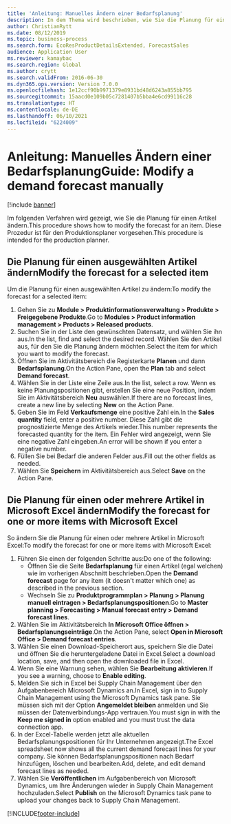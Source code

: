 ```yaml
---
title: 'Anleitung: Manuelles Ändern einer Bedarfsplanung'
description: In dem Thema wird beschrieben, wie Sie die Planung für einen Artikel ändern
author: ChristianRytt
ms.date: 08/12/2019
ms.topic: business-process
ms.search.form: EcoResProductDetailsExtended, ForecastSales
audience: Application User
ms.reviewer: kamaybac
ms.search.region: Global
ms.author: crytt
ms.search.validFrom: 2016-06-30
ms.dyn365.ops.version: Version 7.0.0
ms.openlocfilehash: 1e12ccf90b9971379e8931bd48d6243a855bb795
ms.sourcegitcommit: 15aacd0e109b05c7281407b5bba4e6cd99116c28
ms.translationtype: HT
ms.contentlocale: de-DE
ms.lasthandoff: 06/10/2021
ms.locfileid: "6224009"
---
```

# <a name="guide-modify-a-demand-forecast-manually"></a><span data-ttu-id="8a23a-103">Anleitung: Manuelles Ändern einer Bedarfsplanung</span><span class="sxs-lookup"><span data-stu-id="8a23a-103">Guide: Modify a demand forecast manually</span></span>

[!include [banner](../../includes/banner.md)]

<span data-ttu-id="8a23a-104">Im folgenden Verfahren wird gezeigt, wie Sie die Planung für einen Artikel ändern.</span><span class="sxs-lookup"><span data-stu-id="8a23a-104">This procedure shows how to modify the forecast for an item.</span></span> <span data-ttu-id="8a23a-105">Diese Prozedur ist für den Produktionsplaner vorgesehen.</span><span class="sxs-lookup"><span data-stu-id="8a23a-105">This procedure is intended for the production planner.</span></span>

## <a name="modify-the-forecast-for-a-selected-item"></a><span data-ttu-id="8a23a-106">Die Planung für einen ausgewählten Artikel ändern</span><span class="sxs-lookup"><span data-stu-id="8a23a-106">Modify the forecast for a selected item</span></span>

<span data-ttu-id="8a23a-107">Um die Planung für einen ausgewählten Artikel zu ändern:</span><span class="sxs-lookup"><span data-stu-id="8a23a-107">To modify the forecast for a selected item:</span></span>

1. <span data-ttu-id="8a23a-108">Gehen Sie zu **Module \> Produktinformationsverwaltung \> Produkte \> Freigegebene Produkte**.</span><span class="sxs-lookup"><span data-stu-id="8a23a-108">Go to **Modules \> Product information management \> Products \> Released products**.</span></span>
1. <span data-ttu-id="8a23a-109">Suchen Sie in der Liste den gewünschten Datensatz, und wählen Sie ihn aus.</span><span class="sxs-lookup"><span data-stu-id="8a23a-109">In the list, find and select the desired record.</span></span> <span data-ttu-id="8a23a-110">Wählen Sie den Artikel aus, für den Sie die Planung ändern möchten.</span><span class="sxs-lookup"><span data-stu-id="8a23a-110">Select the item for which you want to modify the forecast.</span></span>
1. <span data-ttu-id="8a23a-111">Öffnen Sie im Aktivitätsbereich die Registerkarte **Planen** und dann **Bedarfsplanung**.</span><span class="sxs-lookup"><span data-stu-id="8a23a-111">On the Action Pane, open the **Plan** tab and select **Demand forecast**.</span></span>
1. <span data-ttu-id="8a23a-112">Wählen Sie in der Liste eine Zeile aus.</span><span class="sxs-lookup"><span data-stu-id="8a23a-112">In the list, select a row.</span></span> <span data-ttu-id="8a23a-113">Wenn es keine Planungspositionen gibt, erstellen Sie eine neue Position, indem Sie im Aktivitätsbereich **Neu** auswählen.</span><span class="sxs-lookup"><span data-stu-id="8a23a-113">If there are no forecast lines, create a new line by selecting **New** on the Action Pane.</span></span>  
1. <span data-ttu-id="8a23a-114">Geben Sie im Feld **Verkaufsmenge** eine positive Zahl ein.</span><span class="sxs-lookup"><span data-stu-id="8a23a-114">In the **Sales quantity** field, enter a positive number.</span></span> <span data-ttu-id="8a23a-115">Diese Zahl gibt die prognostizierte Menge des Artikels wieder.</span><span class="sxs-lookup"><span data-stu-id="8a23a-115">This number represents the forecasted quantity for the item.</span></span> <span data-ttu-id="8a23a-116">Ein Fehler wird angezeigt, wenn Sie eine negative Zahl eingeben.</span><span class="sxs-lookup"><span data-stu-id="8a23a-116">An error will be shown if you enter a negative number.</span></span>
1. <span data-ttu-id="8a23a-117">Füllen Sie bei Bedarf die anderen Felder aus.</span><span class="sxs-lookup"><span data-stu-id="8a23a-117">Fill out the other fields as needed.</span></span>
1. <span data-ttu-id="8a23a-118">Wählen Sie **Speichern** im Aktivitätsbereich aus.</span><span class="sxs-lookup"><span data-stu-id="8a23a-118">Select **Save** on the Action Pane.</span></span>

## <a name="modify-the-forecast-for-one-or-more-items-with-microsoft-excel"></a><span data-ttu-id="8a23a-119">Die Planung für einen oder mehrere Artikel in Microsoft Excel ändern</span><span class="sxs-lookup"><span data-stu-id="8a23a-119">Modify the forecast for one or more items with Microsoft Excel</span></span>

<span data-ttu-id="8a23a-120">So ändern Sie die Planung für einen oder mehrere Artikel in Microsoft Excel:</span><span class="sxs-lookup"><span data-stu-id="8a23a-120">To modify the forecast for one or more items with Microsoft Excel:</span></span>

1. <span data-ttu-id="8a23a-121">Führen Sie einen der folgenden Schritte aus:</span><span class="sxs-lookup"><span data-stu-id="8a23a-121">Do one of the following:</span></span>
    - <span data-ttu-id="8a23a-122">Öffnen Sie die Seite **Bedarfsplanung** für einen Artikel (egal welchen) wie im vorherigen Abschnitt beschrieben.</span><span class="sxs-lookup"><span data-stu-id="8a23a-122">Open the **Demand forecast** page for any item (it doesn't matter which one) as described in the previous section.</span></span>
    - <span data-ttu-id="8a23a-123">Wechseln Sie zu **Produktprogrammplan \> Planung \> Planung manuell eintragen \> Bedarfsplanungspositionen**.</span><span class="sxs-lookup"><span data-stu-id="8a23a-123">Go to **Master planning \> Forecasting \> Manual forecast entry \> Demand forecast lines**.</span></span>
1. <span data-ttu-id="8a23a-124">Wählen Sie im Aktivitätsbereich **In Microsoft Office öffnen \> Bedarfsplanungseinträge**.</span><span class="sxs-lookup"><span data-stu-id="8a23a-124">On the Action Pane, select **Open in Microsoft Office \> Demand forecast entries**.</span></span>
1. <span data-ttu-id="8a23a-125">Wählen Sie einen Download-Speicherort aus, speichern Sie die Datei und öffnen Sie die heruntergeladene Datei in Excel.</span><span class="sxs-lookup"><span data-stu-id="8a23a-125">Select a download location, save, and then open the downloaded file in Excel.</span></span>
1. <span data-ttu-id="8a23a-126">Wenn Sie eine Warnung sehen, wählen Sie **Bearbeitung aktivieren**.</span><span class="sxs-lookup"><span data-stu-id="8a23a-126">If you see a warning, choose to **Enable editing**.</span></span>
1. <span data-ttu-id="8a23a-127">Melden Sie sich in Excel bei Supply Chain Management über den Aufgabenbereich Microsoft Dynamics an.</span><span class="sxs-lookup"><span data-stu-id="8a23a-127">In Excel, sign in to Supply Chain Management using the Microsoft Dynamics task pane.</span></span> <span data-ttu-id="8a23a-128">Sie müssen sich mit der Option **Angemeldet bleiben** anmelden und Sie müssen der Datenverbindungs-App vertrauen.</span><span class="sxs-lookup"><span data-stu-id="8a23a-128">You must sign in with the **Keep me signed in** option enabled and you must trust the data connection app.</span></span>
1. <span data-ttu-id="8a23a-129">In der Excel-Tabelle werden jetzt alle aktuellen Bedarfsplanungspositionen für Ihr Unternehmen angezeigt.</span><span class="sxs-lookup"><span data-stu-id="8a23a-129">The Excel spreadsheet now shows all the current demand forecast lines for your company.</span></span>  <span data-ttu-id="8a23a-130">Sie können Bedarfsplanungspositionen nach Bedarf hinzufügen, löschen und bearbeiten.</span><span class="sxs-lookup"><span data-stu-id="8a23a-130">Add, delete, and edit demand forecast lines as needed.</span></span>
1. <span data-ttu-id="8a23a-131">Wählen Sie **Veröffentlichen** im Aufgabenbereich von Microsoft Dynamics, um Ihre Änderungen wieder in Supply Chain Management hochzuladen.</span><span class="sxs-lookup"><span data-stu-id="8a23a-131">Select **Publish** on the Microsoft Dynamics task pane to upload your changes back to Supply Chain Management.</span></span>


[!INCLUDE[footer-include](../../../includes/footer-banner.md)]
